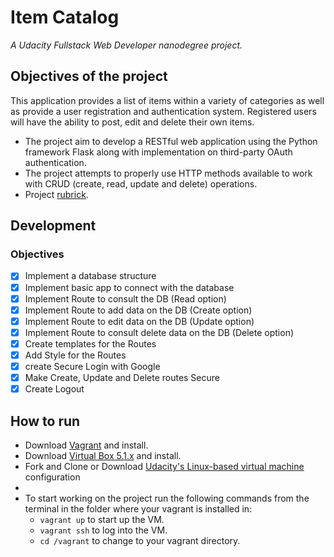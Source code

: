 # Item Catalog

_A Udacity Fullstack Web Developer nanodegree project._

## Objectives of the project

This application provides a list of items within a variety of categories as well as provide a user registration and authentication system. Registered users will have the ability to post, edit and delete their own items. 

- The project aim to develop a RESTful web application using the Python framework Flask along with implementation on third-party OAuth authentication. 
- The project attempts to properly use HTTP methods available to work with CRUD (create, read, update and delete) operations.
- Project [rubrick](https://review.udacity.com/#!/rubrics/5/view).

## Development

### Objectives

- [X] Implement a database structure
- [X] Implement basic app to connect with the database
- [X] Implement Route to consult the DB (Read option)
- [X] Implement Route to add data on the DB (Create option)
- [X] Implement Route to edit data on the DB (Update option)
- [X] Implement Route to consult delete data on the DB (Delete option)
- [X] Create templates for the Routes
- [X] Add Style for the Routes
- [X] create Secure Login with Google
- [X] Make Create, Update and Delete routes Secure
- [X] Create Logout

## How to run

- Download [Vagrant](https://www.vagrantup.com/downloads.html) and install.
- Download [Virtual Box 5.1.x](https://www.virtualbox.org/wiki/Download_Old_Builds_5_1) and install.
- Fork and Clone or Download [Udacity's Linux-based virtual machine](https://github.com/udacity/fullstack-nanodegree-vm) configuration
- 
 - To start working on the project run the following commands from the terminal in the folder where your vagrant is installed in:
   - ```vagrant up``` to start up the VM.
   - ```vagrant ssh``` to log into the VM.
   - ```cd /vagrant``` to change to your vagrant directory.
